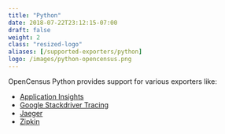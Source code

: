 ```yaml
---
title: "Python"
date: 2018-07-22T23:12:15-07:00
draft: false
weight: 2
class: "resized-logo"
aliases: [/supported-exporters/python]
logo: /images/python-opencensus.png
---
```


OpenCensus Python provides support for various exporters like:

* [Application Insights](/supported-exporters/python/applicationinsights)
* [Google Stackdriver Tracing](/supported-exporters/python/stackdriver/)
* [Jaeger](/supported-exporters/python/jaeger)
* [Zipkin](/supported-exporters/python/zipkin)
